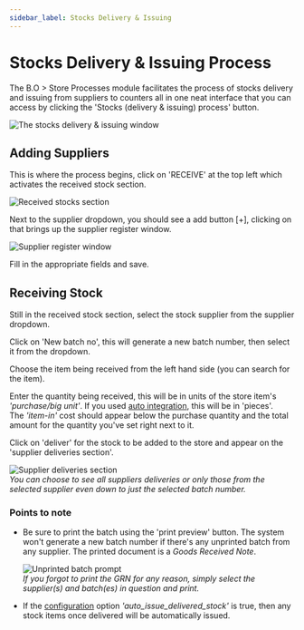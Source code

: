 ```yaml
---
sidebar_label: Stocks Delivery & Issuing
---
```

# Stocks Delivery & Issuing Process

The B.O > Store Processes module facilitates the process of stocks delivery and issuing from suppliers to counters all in one neat interface that you can access by clicking the 'Stocks (delivery & issuing) process' button.

![The stocks delivery & issuing window](/img/stock_process.PNG)

## Adding Suppliers

This is where the process begins, click on 'RECEIVE' at the top left which activates the received stock section.

![Received stocks section](/img/received_stock.PNG)

Next to the supplier dropdown, you should see a add button [+], clicking on that brings up the supplier register window.

![Supplier register window](/img/supplier_register.PNG)

Fill in the appropriate fields and save.

## Receiving Stock

Still in the received stock section, select the stock supplier from the supplier dropdown.

Click on 'New batch no', this will generate a new batch number, then select it from the dropdown.

Choose the item being received from the left hand side (you can search for the item).

Enter the quantity being received, this will be in units of the store item's *'purchase/big unit'*. If you used [auto integration](./items-categorization.md#auto-integration), this will be in 'pieces'.  
The *'item-in'* cost should appear below the purchase quantity and the total amount for the quantity you've set right next to it.

Click on 'deliver' for the stock to be added to the store and appear on the 'supplier deliveries section'.

![Supplier deliveries section](/img/supplier_deliveries.PNG)  
*You can choose to see all suppliers deliveries or only those from the selected supplier even down to just the selected batch number.* 

### Points to note

- Be sure to print the batch using the 'print preview' button. The system won't generate a new batch number if there's any unprinted batch from any supplier. The printed document is a *Goods Received Note*.  

  ![Unprinted batch prompt](/img/print_grn_prompt.PNG)  
   *If you forgot to print the GRN for any reason, simply select the supplier(s) and batch(es) in question and print.*

- If the [configuration](../point-of-sale/configuration.md) option *'auto_issue_delivered_stock'* is true, then any stock items once delivered will be automatically issued.